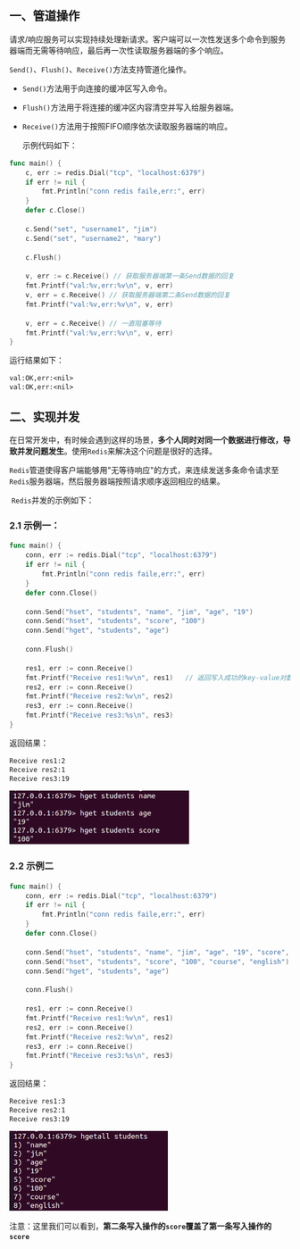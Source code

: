 ## 一、管道操作

​	请求/响应服务可以实现持续处理新请求。客户端可以一次性发送多个命令到服务器端而无需等待响应，最后再一次性读取服务器端的多个响应。

​	`Send()`、`Flush()`、`Receive()`方法支持管道化操作。

- `Send()`方法用于向连接的缓冲区写入命令。

- `Flush()`方法用于将连接的缓冲区内容清空并写入给服务器端。

- `Receive()`方法用于按照FIFO顺序依次读取服务器端的响应。

  

  示例代码如下：

```go
func main() {
	c, err := redis.Dial("tcp", "localhost:6379")
	if err != nil {
		fmt.Println("conn redis faile,err:", err)
	}
	defer c.Close()

	c.Send("set", "username1", "jim")
	c.Send("set", "username2", "mary")

	c.Flush()

	v, err := c.Receive() // 获取服务器端第一条Send数据的回复
	fmt.Printf("val:%v,err:%v\n", v, err)
	v, err = c.Receive() // 获取服务器端第二条Send数据的回复
	fmt.Printf("val:%v,err:%v\n", v, err)

	v, err = c.Receive() // 一直阻塞等待
	fmt.Printf("val:%v,err:%v\n", v, err)
}
```

运行结果如下：

```
val:OK,err:<nil>
val:OK,err:<nil>
```

## 二、实现并发

​	在日常开发中，有时候会遇到这样的场景，**多个人同时对同一个数据进行修改，导致并发问题发生**。使用`Redis`来解决这个问题是很好的选择。

​	`Redis`管道使得客户端能够用"无等待响应"的方式，来连续发送多条命令请求至`Redis`服务器端，然后服务器端按照请求顺序返回相应的结果。

​	`Redis`并发的示例如下：

### 2.1 示例一：

```go
func main() {
	conn, err := redis.Dial("tcp", "localhost:6379")
	if err != nil {
		fmt.Println("conn redis faile,err:", err)
	}
	defer conn.Close()

	conn.Send("hset", "students", "name", "jim", "age", "19")
	conn.Send("hset", "students", "score", "100")
	conn.Send("hget", "students", "age")

	conn.Flush()

	res1, err := conn.Receive()
    fmt.Printf("Receive res1:%v\n", res1)   // 返回写入成功的key-value对数(新创建的会返回1，覆写的返回0)
	res2, err := conn.Receive()
	fmt.Printf("Receive res2:%v\n", res2)
	res3, err := conn.Receive()
	fmt.Printf("Receive res3:%s\n", res3)
}
```

返回结果：

```
Receive res1:2
Receive res2:1
Receive res3:19
```

<img src="03.redis实现管道操作与并发.assets/image-20230216211821095.png" alt="image-20230216211821095" style="zoom:50%;" />

### 2.2 示例二

```go
func main() {
	conn, err := redis.Dial("tcp", "localhost:6379")
	if err != nil {
		fmt.Println("conn redis faile,err:", err)
	}
	defer conn.Close()

	conn.Send("hset", "students", "name", "jim", "age", "19", "score", "99")
	conn.Send("hset", "students", "score", "100", "course", "english")
	conn.Send("hget", "students", "age")

	conn.Flush()

	res1, err := conn.Receive()
	fmt.Printf("Receive res1:%v\n", res1)
	res2, err := conn.Receive()
	fmt.Printf("Receive res2:%v\n", res2)
	res3, err := conn.Receive()
	fmt.Printf("Receive res3:%s\n", res3)
}
```

返回结果：

```
Receive res1:3
Receive res2:1
Receive res3:19
```

<img src="03.redis实现管道操作与并发.assets/image-20230216212906146.png" alt="image-20230216212906146" style="zoom:50%;" />

注意：这里我们可以看到，**第二条写入操作的`score`覆盖了第一条写入操作的`score`**
